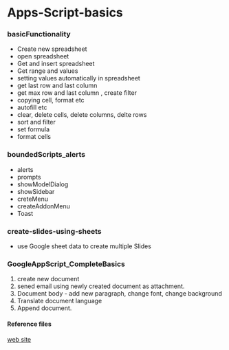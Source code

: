 # Apps-Script-basics

### basicFunctionality

- Create new spreadsheet
- open spreadsheet
- Get and insert spreadsheet
- Get range and values 
- setting values automatically in spreadsheet
- get last row and last column
- get max row and last column , create filter
- copying cell, format etc
- autofill etc
- clear, delete cells, delete columns, delte rows 
- sort and filter
- set formula
- format cells

### boundedScripts_alerts

- alerts
- prompts
- showModelDialog
- showSidebar
- creteMenu
- createAddonMenu
- Toast

### create-slides-using-sheets

- use Google sheet data to create multiple Slides

### GoogleAppScript_CompleteBasics

1. create new document
2. sened email using newly created document as attachment.
3. Document body - add new paragraph, change font, change background
4. Translate document language
5. Append document.

#### Reference files

[web site](https://developers.google.com/apps-script/reference)

